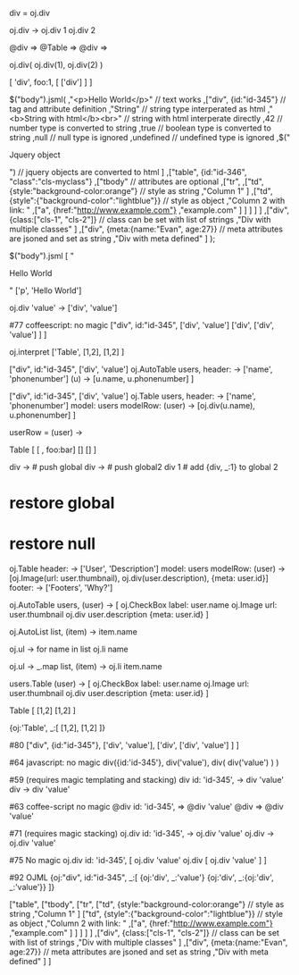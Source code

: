



div = oj.div

oj.div ->
  oj.div 1
  oj.div 2


@div =>
  @Table =>
  @div =>


oj.div(
  oj.div(1),
  oj.div(2)
)

[ 'div', foo:1, [
  ['div']
  ]
]











$("body").jsml(
  ,"<p>Hello World</p>"   // text works
  ,["div", {id:"id-345"}                      // tag and attribute definition
    ,"String"                         // string type interperated as html
    ,"<b>String with html</b><br>"                // string with html interperate directly
    ,42                             // number type is converted to string
    ,true                           // boolean type is converted to string
    ,null                           // null type is ignored
    ,undefined                          // undefined type is ignored
    ,$("<p>Jquery object</p>")                  // jquery objects are converted to html
  ]
  ,["table", {id:"id-346", "class":"cls-myclass"}
    ,["tbody"                         // attributes are optional
      ,["tr",
        ,["td", {style:"background-color:orange"}     // style as string
          ,"Column 1"
        ]
        ,["td", {style":{"background-color":"lightblue"}} // style as object
          ,"Column 2 with link: "
          ,["a", {href:"http://www.example.com"}
             ,"example.com"
          ]
        ]
      ]
    ]
  ]
  ,["div", {class:["cls-1", "cls-2"]}               // class can be set with list of strings
    ,"Div with multiple classes"
  ]
  ,["div", {meta:{name:"Evan", age:27}}               // meta attributes are jsoned and set as string
    ,"Div with meta defined"
  ]
);

$("body").jsml [
  "<p>Hello World</p>"
  ['p', 'Hello World']


oj.div 'value' -> ['div', 'value']

#77 coffeescript: no magic
["div", id:"id-345",
  ['div', 'value']
  ['div',
    ['div', 'value']
  ]
]

oj.interpret
  ['Table',
    [1,2],
    [1,2]
  ]




["div", id:"id-345",
  ['div', 'value']
  oj.AutoTable users,
    header: ->
      ['name', 'phonenumber']
    (u) ->
      [u.name, u.phonenumber]
]



["div", id:"id-345",
  ['div', 'value']
  oj.Table users,
    header: ->
      ['name', 'phonenumber']
    model: users
    modelRow: (user) ->
      [oj.div(u.name), u.phonenumber]
]

userRow = (user) ->

Table [
  [   , foo:bar]
  []
  []
]


div ->   # push global
  div ->  # push global2
    div 1 # add {div, _:1} to global 2
  # restore global
# restore null







oj.Table
  header: ->
    ['User', 'Description']
  model: users
  modelRow: (user) ->
    [oj.Image(url: user.thumbnail), oj.div(user.description), {meta: user.id}]
  footer: ->
    ['Footers', 'Why?']

oj.AutoTable users, (user) -> [
  oj.CheckBox label: user.name
  oj.Image url: user.thumbnail
  oj.div user.description
  {meta: user.id}
]

oj.AutoList list, (item) ->
  item.name

oj.ul ->
  for name in list
    oj.li name

oj.ul ->
  _.map list, (item) -> oj.li item.name


users.Table (user) -> [
  oj.CheckBox label: user.name
  oj.Image url: user.thumbnail
  oj.div user.description
  {meta: user.id}
]





Table [
  [1,2]
  [1,2]
]

{oj:'Table', _:[
  [1,2],
  [1,2]
]}

#80
["div", {id:"id-345"},
  ['div', 'value'],
  ['div',
    ['div', 'value']
  ]
]

#64 javascript: no magic
div({id:'id-345'},
  div('value'),
  div(
    div('value')
  )
)

#59 (requires magic templating and stacking)
div id: 'id-345', ->
  div 'value'
  div ->
    div 'value'

#63 coffee-script no magic
@div id: 'id-345', =>
  @div 'value'
  @div =>
    @div 'value'

#71 (requires magic stacking)
oj.div id: 'id-345', ->
  oj.div 'value'
  oj.div ->
    oj.div 'value'

#75 No magic
oj.div id: 'id-345', [
  oj.div 'value'
  oj.div [
    oj.div 'value'
  ]
]

#92 OJML
{oj:"div", id:"id-345", _:[
  {oj:'div', _:'value'}
  {oj:'div', _:{oj:'div', _:'value'}}
]}

  ["table",
    ["tbody",
      ["tr",
        ["td", {style:"background-color:orange"}     // style as string
          ,"Column 1"
        ]
        ["td", {style":{"background-color":"lightblue"}} // style as object
          ,"Column 2 with link: "
          ,["a", {href:"http://www.example.com"}
             ,"example.com"
          ]
        ]
      ]
    ]
  ]
  ,["div", {class:["cls-1", "cls-2"]}               // class can be set with list of strings
    ,"Div with multiple classes"
  ]
  ,["div", {meta:{name:"Evan", age:27}}               // meta attributes are jsoned and set as string
    ,"Div with meta defined"
  ]
]

